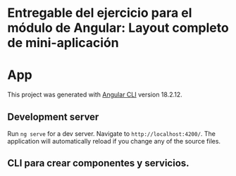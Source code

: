 #  Entregable del ejercicio para el módulo de Angular:  Layout completo de mini-aplicación
# App

This project was generated with [Angular CLI](https://github.com/angular/angular-cli) version 18.2.12.

## Development server

Run `ng serve` for a dev server. Navigate to `http://localhost:4200/`. The application will automatically reload if you change any of the source files.

## CLI para crear componentes y servicios.

```bash
 
```
